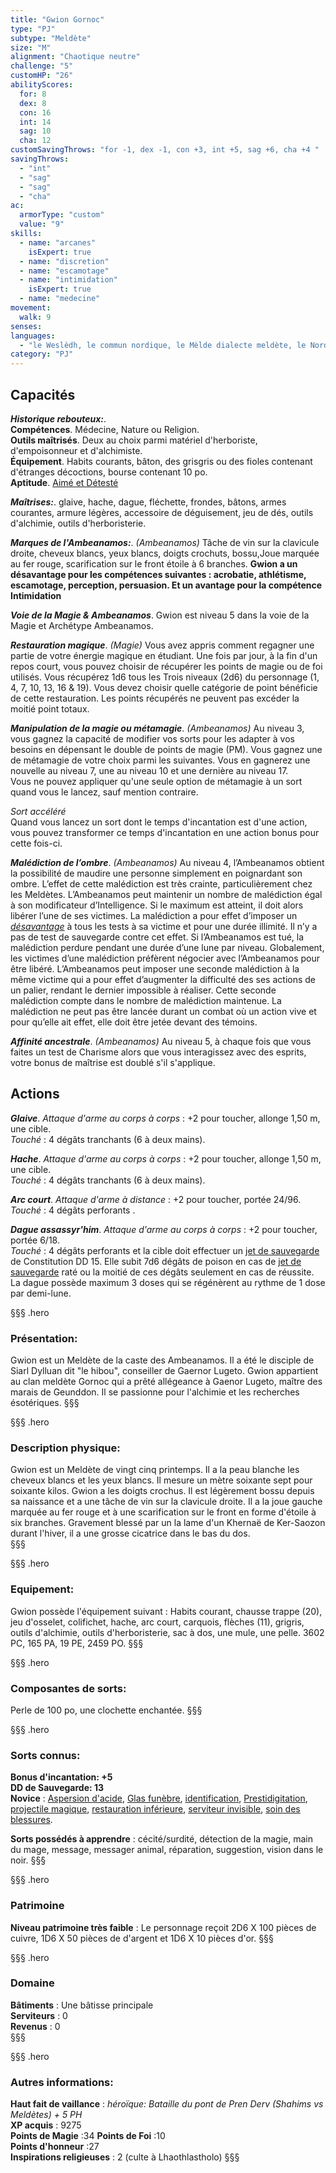 ```yaml
---
title: "Gwion Gornoc"
type: "PJ"
subtype: "Meldète"
size: "M"
alignment: "Chaotique neutre"
challenge: "5"
customHP: "26"
abilityScores:
  for: 8
  dex: 8
  con: 16
  int: 14
  sag: 10
  cha: 12
customSavingThrows: "for -1, dex -1, con +3, int +5, sag +6, cha +4 "
savingThrows:
  - "int"
  - "sag"
  - "sag"
  - "cha"
ac:
  armorType: "custom"
  value: "9"
skills:
  - name: "arcanes"
    isExpert: true
  - name: "discretion"
  - name: "escamotage"
  - name: "intimidation"
    isExpert: true
  - name: "medecine"
movement:
  walk: 9
senses:
languages:
  - "le Weslèdh, le commun nordique, le Mèlde dialecte meldète, le Nordhème langue meldète et écrit le Bergaf "
category: "PJ"
---
```


## Capacités
_**Historique rebouteux:**_.    
**Compétences**. Médecine, Nature ou Religion.  
**Outils maîtrisés**. Deux au choix parmi matériel d'herboriste, d'empoisonneur et d'alchimiste.  
**Équipement**. Habits courants, bâton, des grisgris ou des fioles contenant d'étranges décoctions, bourse contenant 10 po.  
**Aptitude**. [Aimé et Détesté](/personnalite-et-historique/#aime-et-deteste)     

_**Maîtrises:**_. glaive, hache, dague, fléchette, frondes, bâtons, armes courantes, armure légères, accessoire de déguisement, jeu de dés, outils d'alchimie, outils d'herboristerie.  

_**Marques de l'Ambeanamos:**_.  *(Ambeanamos)* Tâche de vin sur la clavicule droite, cheveux blancs, yeux blancs, doigts crochuts, bossu,Joue marquée au fer rouge, scarification sur le front étoile à 6 branches. **Gwion a un désavantage pour les compétences suivantes : acrobatie, athlétisme, escamotage, perception, persuasion. Et un avantage pour la compétence Intimidation**   

_**Voie de la Magie & Ambeanamos**_. Gwion est niveau 5 dans la voie de la Magie et Archétype Ambeanamos.  

_**Restauration magique**_. *(Magie)* Vous avez appris comment regagner une partie de votre énergie magique en étudiant. Une fois par jour, à la fin d'un repos court, vous pouvez choisir de récupérer les points de magie ou de foi utilisés. Vous récupérez 1d6 tous les Trois niveaux (2d6) du personnage (1, 4, 7, 10, 13, 16 & 19). Vous devez choisir quelle catégorie de point bénéficie de cette restauration. Les points récupérés ne peuvent pas excéder la moitié point totaux.

_**Manipulation de la magie ou métamagie**_. *(Ambeanamos)* Au niveau 3, vous gagnez la capacité de modifier vos sorts pour les adapter à vos besoins en dépensant le double de points de magie (PM). Vous gagnez une de métamagie de votre choix parmi les suivantes. Vous en gagnerez une nouvelle au niveau 7, une au niveau 10 et une dernière au niveau 17.  
Vous ne pouvez appliquer qu'une seule option de métamagie à un sort quand vous le lancez, sauf mention contraire.  

*Sort accéléré*  
Quand vous lancez un sort dont le temps d'incantation est d'une action, vous pouvez transformer ce temps d'incantation en une action bonus pour cette fois-ci.  

_**Malédiction de l’ombre**_.  *(Ambeanamos)* Au niveau 4, l’Ambeanamos obtient la possibilité de maudire une personne simplement en poignardant son ombre. L’effet de cette malédiction est très crainte, particulièrement chez les Meldètes. L’Ambeanamos peut maintenir un nombre de malédiction égal à son modificateur d’Intelligence. Si le maximum est atteint, il doit alors libérer l’une de ses victimes. La malédiction a pour effet d’imposer un [_désavantage_](/utiliser-les-caracteristiques/#avantage-et-desavantage) à tous les tests à sa victime et pour une durée illimité. Il n’y a pas de test de sauvegarde contre cet effet. Si l’Ambeanamos est tué, la malédiction perdure pendant une durée d’une lune par niveau. Globalement, les victimes d’une malédiction préfèrent négocier avec l’Ambeanamos pour être libéré. L’Ambeanamos peut imposer une seconde malédiction à la même victime qui a pour effet d’augmenter la difficulté des ses actions de un palier, rendant le dernier impossible à réaliser. Cette seconde malédiction compte dans le nombre de malédiction maintenue. La malédiction ne peut pas être lancée durant un combat où un action vive et pour qu’elle ait effet, elle doit être jetée devant des témoins.   

_**Affinité ancestrale**_.  *(Ambeanamos)* Au niveau 5, à chaque fois que vous faites un test de Charisme alors que vous interagissez avec des esprits, votre bonus de maîtrise est doublé s'il s'applique.  


## Actions

_**Glaive**_. _Attaque d'arme au corps à corps_ : +2 pour toucher, allonge 1,50 m, une cible.  
_Touché_ : 4 dégâts tranchants (6 à deux mains).

_**Hache**_. _Attaque d'arme au corps à corps_ : +2 pour toucher, allonge 1,50 m, une cible.  
_Touché_ : 4 dégâts tranchants (6 à deux mains).

_**Arc court**_. _Attaque d'arme à distance_ : +2 pour toucher, portée 24/96.  
_Touché_ : 4 dégâts perforants .

_**Dague assassyr'him**_. _Attaque d'arme au corps à corps_ : +2 pour toucher, portée 6/18.  
_Touché_ : 4 dégâts perforants et la cible doit effectuer un [jet de sauvegarde](/utiliser-les-caracteristiques/#jets-de-sauvegarde) de Constitution DD 15. Elle subit 7d6 dégâts de poison en cas de [jet de sauvegarde](/utiliser-les-caracteristiques/#jets-de-sauvegarde) raté ou la moitié de ces dégâts seulement en cas de réussite.  
La dague possède maximum 3 doses qui se régénèrent au rythme de 1 dose par demi-lune.  

§§§ .hero
### Présentation:  
Gwion est un Meldète de la caste des Ambeanamos. Il a été le disciple de Siarl Dylluan dit "le hibou", conseiller de Gaernor Lugeto.
Gwion appartient au clan meldète Gornoc qui a prêté allégeance à Gaenor Lugeto, maître des marais de Geunddon. Il se passionne pour l'alchimie et les recherches ésotériques.
§§§

§§§ .hero
### Description physique:  
Gwion est un Meldète de vingt cinq printemps. Il a la peau blanche les cheveux blancs et les yeux blancs. Il mesure un mètre soixante sept pour soixante  kilos. Gwion a les doigts crochus. Il est légèrement bossu depuis sa naissance et a une tâche de vin sur la clavicule droite. Il a la joue gauche marquée au fer rouge et à une scarification sur le front en forme d'étoile à six branches. Gravement blessé par un la lame d'un Khernaë de Ker-Saozon durant l'hiver, il a une grosse cicatrice dans le bas du dos.  
§§§

§§§ .hero
### Equipement:  
Gwion possède l'équipement suivant : Habits courant, chausse trappe (20), jeu d'osselet, colifichet, hache, arc court, carquois, flèches (11), grigris, outils d'alchimie, outils d'herboristerie, sac à dos, une mule, une pelle. 3602 PC, 165 PA, 19 PE, 2459 PO.
§§§

§§§ .hero
### Composantes de sorts:  
Perle de 100 po, une clochette enchantée.
§§§

§§§ .hero
### Sorts connus:  
**Bonus d'incantation: +5**  
**DD de Sauvegarde: 13**  
**Novice** : [Aspersion d'acide](/grimoire/aspersion-acide), [Glas funèbre](/grimoire/glas-funebre), [identification](/grimoire/identification), [Prestidigitation](/grimoire/prestidigitation), [projectile magique](/grimoire/projectile-magique), [restauration inférieure](/grimoire/restauration-inferieure), [serviteur invisible](/grimoire/serviteur-invisible), [soin des blessures](/grimoire/soin-des-blessures).  

**Sorts possédés à apprendre** : cécité/surdité, détection de la magie, main du mage, message, messager animal, réparation, suggestion, vision dans le noir.
§§§

§§§ .hero
### Patrimoine  
**Niveau patrimoine très faible** : Le personnage reçoit 2D6 X 100 pièces de cuivre, 1D6 X 50 pièces de d'argent et 1D6 X 10 pièces d'or.
§§§

§§§ .hero
### Domaine
**Bâtiments** : Une bâtisse principale    
**Serviteurs** : 0    
**Revenus** : 0    
§§§

§§§ .hero
### Autres informations:  
**Haut fait de vaillance** : *héroïque: Bataille du pont de Pren Derv (Shahims vs Meldètes)  + 5 PH*  
**XP acquis** : 9275  
**Points de Magie** :34
**Points de Foi** :10  
**Points d'honneur** :27  
**Inspirations religieuses** : 2 (culte à Lhaothlastholo)
§§§
